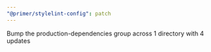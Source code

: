 ```yaml
---
"@primer/stylelint-config": patch
---
```


Bump the production-dependencies group across 1 directory with 4 updates

